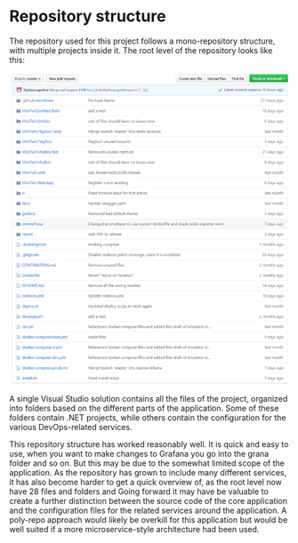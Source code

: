 # Repository structure
The repository used for this project follows a mono-repository structure, with multiple projects inside it. The root level of the repository looks like this:

![Repository root level](./assets/repo.png)
 
A single Visual Studio solution contains all the files of the project, organized into folders based on the different parts of the application. Some of these folders contain .NET projects, while others contain the configuration for the various DevOps-related services.

This repository structure has worked reasonably well. It is quick and easy to use, when you want to make changes to Grafana you go into the grana folder and so on. But this may be due to the somewhat limited scope of the application. As the repository has grown to include many different services, it has also become harder to get a quick overview of, as the root level now have 28 files and folders and Going forward it may have be valuable to create a further distinction between the source code of the core application and the configuration files for the related services around the application. A poly-repo approach would likely be overkill for this application but would be well suited if a more microservice-style architecture had been used.
